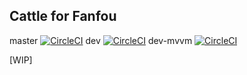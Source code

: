 ## Cattle for Fanfou 


master [![CircleCI](https://circleci.com/gh/Anthonyeef/Cattle/tree/master.svg?style=svg)](https://circleci.com/gh/Anthonyeef/Cattle/tree/master) dev [![CircleCI](https://circleci.com/gh/Anthonyeef/Cattle/tree/dev.svg?style=svg)](https://circleci.com/gh/Anthonyeef/Cattle/tree/dev)  dev-mvvm [![CircleCI](https://circleci.com/gh/Anthonyeef/Cattle/tree/dev-mvvm.svg?style=svg)](https://circleci.com/gh/Anthonyeef/Cattle/tree/dev-mvvm)

[WIP]

